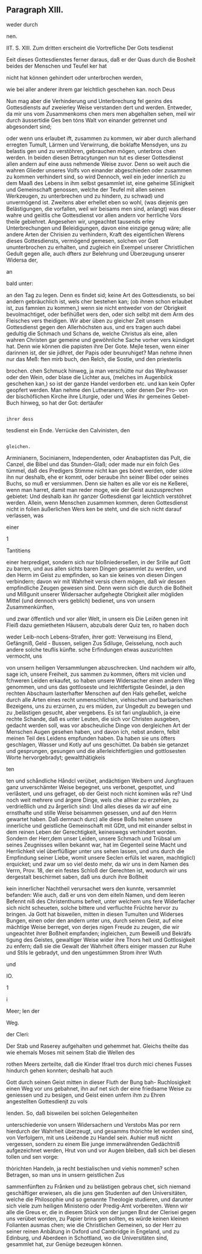 

<!-- Seite 516 -->
Paragraph  XIII.
----------------

weder durch

nen.

IIT. S. XIII. Zum dritten erscheint die Vortrefliche Der Gots tesdienst

Eeit dieses Gottesdienstes ferner daraus, daß er der Quas durch die Bosheit beides der Menschen und Teufel ker hat

nicht hat können gehindert oder unterbrochen werden,

wie bei aller anderer ihrem gar leichtlich geschehen kan. noch Deus

Nun mag aber die Verhinderung und Unterbrechung fel genins des Gottesdiensts auf zweierley Weise verstanden dert und werden. Entweder, da mir uns vom Zusammenkoms chen mers men abgehalten sehen, meil wir durch äussertidie Ges ben tóns Walt von einander getrennet und abgesondert sind;

oder wenn uns erlaubet ift, zusammen zu kommen, wir aber durch allerhand erregten Tumult, Lärmen und Verwirrung, die boklafte Mensdyen, uns zu belastis gen und zu verstöhren, gebrauchen mögen, unterbros chen werden. In beiden diesen Betracytungen nun tut es dieser Gottesdienst allen andern auf eine auss nehmende Weise zuvor. Denn so weit auch die wahren Glieder unseres Volfs von einander abgeschieden oder zusammen zu kommen verhindert sind, so wird Dennoch, weil ein jeder innerlich zu dem Maaß des Lebens in ihm selbst gesammlet ist, eine geheime SEinigkeit und Gemeinschaft genossen, welche der Teufel mit allen seinen Werkzeugen, zu unterbrechen und zu hindern, zu schwad) und unvermögend ist. Zweitens aber erhellet eben so wohl, (was diejenis gen Belästigungen, die vorfallen, weil wir beisams men sind, anlangt) was dieser wahre und geiitlis che Gottesdienst vor allen andern vor herrliche Vors theile gebiehret. Angesehen wir, ungeachtet tausends erley Unterbrechungen und Beleidigungen, davon eine einzige genug wäre; alle andere Arten der Chrisien zu verhindern, Kraft des eigentlichen Werens dieses Gottesdiensts, vermögend gemesen, solchen vor Gott ununterbrochen zu erhalten, und zugleich ein Exempel unserer Christlichen Gedult gegen alle, auch dfters zur Belehrung und Überzeugung unserer Widersa der,

an



bald unter:
<!-- Seite 517 -->
an den Tag zu legen. Denn es findet sid; keine Art
des Gottesdiensts, so bei andern gebräuchlich ist, wels
cher bestehen kan; (ob ihnen schon erlaubet ist, zus
famnien zu kommen,) wenn sie nicht entweder von
der Obrigkeit bevolmachtiget, oder befihüßet wers
den, oder sich selbjt mit dem Arm des Fleisches vers
theidigen. Wir aber üben zu gleicher Zeit unsern
Gottesdienst gegen den Allerhöchsten aus, und ers
tragen auch dabei gedultig die Schmach und Schans
de, welche Christus als eine, allen wahren Christen
gar gemeine und gewöhnliche Sache vorher vers
kündiget hat. Denn wie können die papisten ihre Der Gote.
Mejle tesen, wenn einer darinnen ist, der sie jidhret, der Papis
oder beunruhiget? Man nehme ihnen nur das Meß: ften mirb
buch, den Relch, die Sostie, und den priesterlis

brochen.
chen Schmuck hinweg, ja man verschütte nur das
Weyhwasser oder den Wein, oder blase die Lichter
aus, (melches im Augenbilck geschehen kan,) so ist der
ganze Handel verdorben etc. und kan kein Opfer geopfert
werden. Man nehme den Lutheranern, oder denen Der Pro-
von der bischöflichen Kirche ihre Liturgie, oder und Wies
ihr gemeines Gebet-Buch hinweg, so hat der Got: dertäufer

                                                                             ihrer dess
tesdienst ein Ende. Verrücke den Calvinisten, den

                                                                                    gleichen.
Arminianern, Socinianern, Independenten, oder
Anabaptisten das Pult, die Canzel, die Bibel und
das Stunden-Glaß; oder made nur ein folch Ges
tümmel, daß des Predigers Stimme nicht kan ges
bóret werden, oder siólre ihn nur deshalb, ehe er kommt,
oder beraube ihn seiner Bibel oder seines Buchs, so
muß er versiummen. Denn sie halten es alle vor eis
ne Keßerei, wenn man harret, damit man reder
moge, wie der Geist auszusprechen gebietet: Und deshalb
 kan ihr ganzer Gottesdienst gar leichtlich verstöhret
werden. Allein, wenn Menschen zusammen kommen,
deren Gottesdienst nicht in folien äußerlichen Wers
ken be steht, und die sich nicht darauf verlassen, was

einer

1

Tantitiens
<!-- Seite 518 -->
einer herprediget, sondern sich nur bloßniederseßen, in der Srille auf Gott zu barren, und aus allen sichts baren Dingen gesammlet zu werden, und den Herrn im Geist zu empfinden, so kan sie keines von diesen Dingen verbindern; davon wir mit Wahrheit versis chern mögen, daß wir dessen empfindliche Zeugen gewesen sind. Denn wenn sich die durch die Boßheit und Mißgunit unserer Widersacher aufgehegte Obrigkeit aller mögliden Mittel (und dennoch vers geblich) bedienet, uns von unsern Zusammenkünften,

und zwar öffentlich und vor aller Welt, in unsern eis Die Leiðen genen init Fleiß dazu gemietheten Häusern, abzubals derer Quiz ten, ro haben doch

weder Leib-noch Lebens-Strafen, ihrer gott: Verweisung ins Elend, Gefängniß, Geld - Bussen, seligen Zus Sdiluge, Geisselung, noch auch andere solche teuflis künfte. sche Erfindungen etwas auszurichten vermocht, uns

von unsern heiligen Versammlungen abzuschrecken. Und nachdem wir alfo, sage ich, unsere Freiheit, zus sammen zu kommen, öfters mit viclen und fchweren Leiden erkaufet, so haben unsere Widersacher einen andern Weg genommen, und uns das gottloseste und leichtfertigste Gesindel, ja den rechten Abschaum lasterhafter Menschen auf den Hals geheßet, welche durch alle Arten eines recht unmenschlichen, viehischen und barbarischen Bezeigens, uns zu erzúrnen, zu ers müden, zur Ungedult zu bewegen und zu ,belästigen gesucht, aber vergebens. Es ist fari unglaublich, ja eine rechte Schande, daß es unter Leuten, die sich vor Christen ausgeben, gedacht werden soll, was vor abscheuliche Dinge von dergleichen Art der Menschen Augen gesehen haben, und davon ich, nebst andern, felbit meinen Teil des Leidens empfunden haben. Da haben sie uns öfters geschlagen, Wasser und Kotly auf uns geschüttet. Da babén sie getanzet und gesprungen, gesungen und die allerleichtfertigjien und gottlosesten Worte hervorgebradyt; gewaltthätigkeis

ten
<!-- Seite 519 -->

ten und schåndliche Håndcl verübet, andächtigen Weibern und Jungfrauen ganz unverschämter Weise begegnet, uns verbonet, gespottet, und verlåstert, und uns gefraget, ob der Geist noch nicht kominen wås re? Und noch weit mehrere und árgere Dinge, wels che allhier zu erzehlen, zu verdrießlich und zu årgerlich sind: Und alles dieses da wir auf eine ernsthafte und stille Weise beisammen gesessen, und auf den Herrn gewartet haben. Daß demnach durc) alle diese Boßs heiten unsere innerliche und geistliche Gemeinschaft mit GDtt, und mit einander selbst in dem reinen Leben der Gerechtigkeit, keineswegs verhindert worden. Sondern der Herr,dem unser Leiden, unsere Schmach und Trübsal um seines Zeugnisses willen bekannt war, hat im Gegenteil seine Macht und Herrlichkeit viel überflüßiger unter uns sehen lassen, und uns durch die Empfindung seiner Liebe, womit unsere Seclen erfüls let waren, machtiglicl) erquicket; und zwar um so viel desto mehr, da wir uns in dem Namen des Verrn, Prov. 18, der ein festes Schloß der Gerechten ist, wodurch wir uns dergestalt beschirmet saben, daß uns durch ihre Boßheit

kein innerlicher Nachtheil verursachet wers den kunnte, versammlet befanden: Wie auch, daß er uns von dem eiteln Namen, und dem leeren Befennt niß des Christenthums  befreit, unter welchem uns fere Widerfacher sich nicht scheueten, solche bittere und verfluchte Früchte hervor zu bringen. Ja Gott hat bisweilen, mitten in diesen Tumulten und Widerses Bungen, einen oder den andern unter uns, durch seinen Geist, auf eine mächtige Weise berreget, von derjes nigen Freude zu zeugen, die wir ungeachtet ihrer Boßheit empfanden; ingleichen, zum Beweiß und Bekräfs tigung des Geistes, gewaltiger Weise wider ihre Thors heit und Gottlosigkeit zu enfern; daß sie die Gewalt der Wahrheit öfters einiger massen zur Ruhe und Stils le gebradyt, und den ungestümmen Strom ihrer Wuth

und

IO.

1



i

Meer; len der

Weg.

der Cleri:
<!-- Seite 520 -->
Der Stab und Raserey aufgehalten und gehemmet hat. Gleichs theilte das wie ehemals Moses mit seinem Stab die Wellen des

rothen Meers zerteilte, daß die Kinder Ifrael tros durch mici chenes Fusses hindurch gehen konnten; deshalb hat auch

Gott durch seinen Geist mitten in dieser Fluth der Bung bah- Ruchlosigkeit einen Weg vor uns gebahnet, ihn auf net sich der eine friedsame Weise zu geniessen und zu besigen, und Geist einen unfern ihm zu Ehren angestellten Gottesdienjt zu vols

lenden. So, daß bisweilen bei solchen Gelegenheiten

unterschiedenie von unsern Widersachern und Verstobs Mas por rern hierdurch der Wahrheit überzeugt, und gesamms thòrichte let worden sind, von Verfolgern, mit uns Leiðende zu Handel sein. Auhier muß nicht vergessen, sondern zu einem Bie junge immerwährenden Gedächtniß aufgezeichnet werden, Hrut von und vor Augen bleiben, daß sich bei diesen tollen und sen vorge:

thòrichten Handeln, ja recht bestialischen und viehis nommen? schen Betragen, so man uns in unsern geistlichen Zus

sammenfünften zu Frånken und zu belästigen gebraus chet, sich niemand geschäftiger erwiesen, als die juns gen Studenten auf den Universitäten, welche die Philosophie und so genannte Theologie studieren, und darunter sich viele zum heiligen Ministerio oder Predig-Amt vorbereiten. Wenn wir alle die Greus er, die in diesem Stück von der jungen Brut der Clerisei gegen uns verübet worden, zu Papier brins gen sollten, es würde keinen kleinen Folianten ausmas chen; wie die Christlichen Gemeinen, so der Herr zu seiner reinen Anbåtung in Oxford und Cambridge in Engeland, und zu Edinburg, und Aberdeen in Schottland, wo die Universitäten sind, gesammlet hat, zur Genüge bezeugen können.

